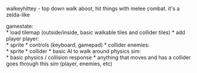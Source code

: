 walkeyhittey - top down walk aboot, hit things with melee combat. it's a zelda-like  

gamestate:  
    * load tilemap (outside/inside, basic walkable tiles and collider tiles)
    * add player
player:  
    * sprite
    * controls (keyboard, gamepad)
    * collider
enemies:  
    * sprite
    * collider
    * basic AI to walk around
physics sim:  
    * basic physics / collision response
    * anything that moves and has a collider goes through this sim (player, enemies, etc)